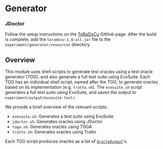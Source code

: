 # Generator

### JDoctor

Follow the setup instructions on the [ToRaDoCu](https://github.com/albertogoffi/toradocu) GitHub page. After the build is complete, add the `toradocu-1.0-all.jar` file to the `experiment/generator/resources` directory.

## Overview

This module uses shell scripts to generate test oracles using a test oracle generator (TOG), and also generate a full test suite using EvoSuite. Each TOG has an individual shell script, named after the TOG, to generate oracles based on its implementation (e.g. `tratto.sh`). The `evosuite.sh` script generates a full test suite using EvoSuite, and saves the output to `experiment/output/evosuite-test/`.

We provide a brief overview of the relevant scripts:

- `evosuite.sh`: Generates a test suite using EvoSuite 
- `jdoctor.sh`: Generates oracles using JDoctor
- `toga.sh`: Generates oracles using TOGA
- `tratto.sh`: Generates oracles using Tratto

Each TOG script produces oracles as a list of [`OracleOutput`](../src/main/java/OracleOutput.java)'s.
